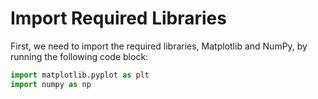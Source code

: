 # Import Required Libraries

First, we need to import the required libraries, Matplotlib and NumPy, by running the following code block:

```python
import matplotlib.pyplot as plt
import numpy as np
```
